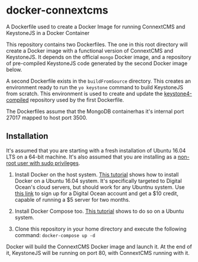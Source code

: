 # docker-connextcms
A Dockerfile used to create a Docker Image for running ConnextCMS and KeystoneJS in a Docker Container

This repository contains two Dockerfiles. The one in this root directory will create a Docker image
with a functional version of ConnextCMS and KeystoneJS. It depends on the official `mongo` Docker image,
and a repository of pre-compiled KeystoneJS code generated by the second Docker image below.

A second Dockerfile exists in the `buildFromSource` directory. This creates an environment ready to run
the `yo keystone` command to build KeystoneJS from scratch. This environment is used to create and update
the [keystone4-compiled](https://github.com/skagitpublishing/keystone4-compiled) repository used by the first 
Dockerfile.

The Dockerfiles assume that the MongoDB containerhas it's internal port 27017 mapped to host port 3500.

## Installation
It's assumed that you are starting with a fresh installation of Ubuntu 16.04 LTS on a 64-bit machine. 
It's also assumed that you are installing as a [non-root user with sudo privileges](https://www.digitalocean.com/community/tutorials/initial-server-setup-with-ubuntu-16-04). 

1. Install Docker on the host system. [This tutorial](https://www.digitalocean.com/community/tutorials/how-to-install-and-use-docker-on-ubuntu-16-04)
shows how to install Docker on a Ubuntu 16.04 system. It's specifically targeted to Digital Ocean's cloud servers, but
should work for any Ubuntnu system.
Use [this link](https://m.do.co/c/8f47a23b91ce) to sign up for a Digital Ocean account and get a $10 credit, capable of
running a $5 server for two months.

2. Install Docker Compose too. [This tutorial](https://www.digitalocean.com/community/tutorials/how-to-install-docker-compose-on-ubuntu-16-04)
shows to do so on a Ubuntu system.

3. Clone this repository in your home directory and execute the following command:
`docker-compose up -d`

Docker will build the ConnextCMS Docker image and launch it. At the end of it, KeystoneJS will be running on port 80, with ConnextCMS running with it.

